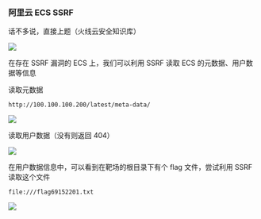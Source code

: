 ### 阿里云 ECS SSRF

话不多说，直接上题（火线云安全知识库）

![](https://pic1.imgdb.cn/item/68a2cc6858cb8da5c82e10b9.png)

在存在 SSRF 漏洞的 ECS 上，我们可以利用 SSRF 读取 ECS 的元数据、用户数据等信息

读取元数据

```apl
http://100.100.100.200/latest/meta-data/
```

![](https://pic1.imgdb.cn/item/68a4369758cb8da5c8383d7e.png)

读取用户数据（没有则返回 404）

![](https://pic1.imgdb.cn/item/68a436b958cb8da5c8383d84.png)

在用户数据信息中，可以看到在靶场的根目录下有个 flag 文件，尝试利用 SSRF 读取这个文件

```
file:///flag69152201.txt
```

![](https://pic1.imgdb.cn/item/68a436db58cb8da5c8383d8a.png)